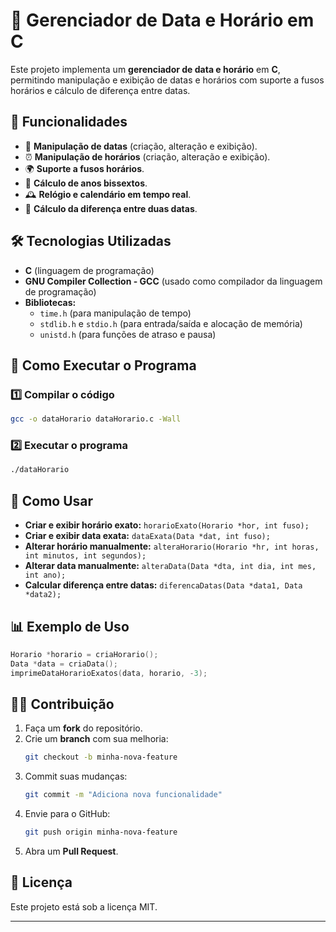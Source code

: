 # 📅 Gerenciador de Data e Horário em C

Este projeto implementa um **gerenciador de data e horário** em **C**, permitindo manipulação e exibição de datas e horários com suporte a fusos horários e cálculo de diferença entre datas.

## 📌 Funcionalidades
- 📆 **Manipulação de datas** (criação, alteração e exibição).
- ⏰ **Manipulação de horários** (criação, alteração e exibição).
- 🌍 **Suporte a fusos horários**.
- 📅 **Cálculo de anos bissextos**.
- 🕰️ **Relógio e calendário em tempo real**.
- 🔄 **Cálculo da diferença entre duas datas**.

## 🛠 Tecnologias Utilizadas
- **C** (linguagem de programação)
- **GNU Compiler Collection - GCC** (usado como compilador da linguagem de programação)
- **Bibliotecas:**
  - `time.h` (para manipulação de tempo)
  - `stdlib.h` e `stdio.h` (para entrada/saída e alocação de memória)
  - `unistd.h` (para funções de atraso e pausa)

## 🚀 Como Executar o Programa
### 1️⃣ Compilar o código
```bash
gcc -o dataHorario dataHorario.c -Wall
```

### 2️⃣ Executar o programa
```bash
./dataHorario
```

## 📖 Como Usar
- **Criar e exibir horário exato:** `horarioExato(Horario *hor, int fuso);`
- **Criar e exibir data exata:** `dataExata(Data *dat, int fuso);`
- **Alterar horário manualmente:** `alteraHorario(Horario *hr, int horas, int minutos, int segundos);`
- **Alterar data manualmente:** `alteraData(Data *dta, int dia, int mes, int ano);`
- **Calcular diferença entre datas:** `diferencaDatas(Data *data1, Data *data2);`

## 📊 Exemplo de Uso
```c
Horario *horario = criaHorario();
Data *data = criaData();
imprimeDataHorarioExatos(data, horario, -3);
```

## 👨‍💻 Contribuição
1. Faça um **fork** do repositório.
2. Crie um **branch** com sua melhoria:
   ```bash
   git checkout -b minha-nova-feature
   ```
3. Commit suas mudanças:
   ```bash
   git commit -m "Adiciona nova funcionalidade"
   ```
4. Envie para o GitHub:
   ```bash
   git push origin minha-nova-feature
   ```
5. Abra um **Pull Request**.

## 📄 Licença
Este projeto está sob a licença MIT.

---


